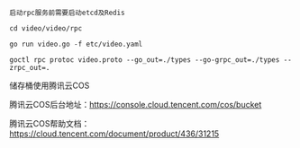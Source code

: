 ```text
启动rpc服务前需要启动etcd及Redis

cd video/video/rpc

go run video.go -f etc/video.yaml

goctl rpc protoc video.proto --go_out=./types --go-grpc_out=./types --zrpc_out=.
```
储存桶使用腾讯云COS

腾讯云COS后台地址：https://console.cloud.tencent.com/cos/bucket

腾讯云COS帮助文档：https://cloud.tencent.com/document/product/436/31215

